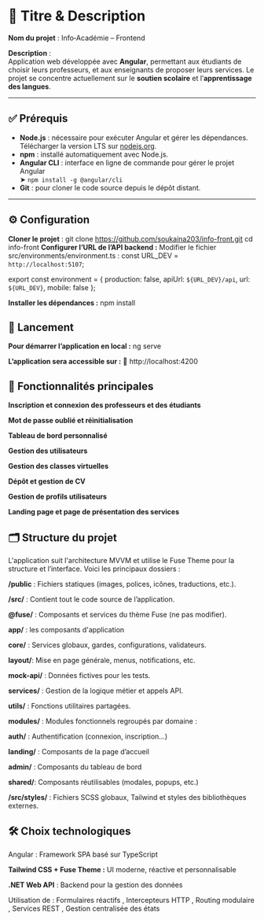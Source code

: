 # 📌 Titre & Description

**Nom du projet** : Info‑Académie – Frontend

**Description** :  
Application web développée avec **Angular**, permettant aux étudiants de choisir leurs professeurs, et aux enseignants de proposer leurs services. Le projet se concentre actuellement sur le **soutien scolaire** et l’**apprentissage des langues**.

---

## ✅ Prérequis

- **Node.js** : nécessaire pour exécuter Angular et gérer les dépendances. Télécharger la version LTS sur [nodejs.org](https://nodejs.org/).
- **npm** : installé automatiquement avec Node.js.
- **Angular CLI** : interface en ligne de commande pour gérer le projet Angular  
  ➤ `npm install -g @angular/cli`
- **Git** : pour cloner le code source depuis le dépôt distant.

---

## ⚙️ Configuration

**Cloner le projet** :
git clone https://github.com/soukaina203/info-front.git
cd info-front
**Configurer l’URL de l’API backend :**
Modifier le fichier src/environments/environment.ts :
const URL_DEV = `http://localhost:5107`;

export const environment = {
  production: false,
  apiUrl: `${URL_DEV}/api`,
  url: `${URL_DEV}`,
  mobile: false
};

**Installer les dépendances :**
npm install
## 🚀 Lancement
**Pour démarrer l’application en local :**
ng serve

**L’application sera accessible sur :**
📍 http://localhost:4200

## 🧩 Fonctionnalités principales
**Inscription et connexion des professeurs et des étudiants**

 **Mot de passe oublié et réinitialisation**

 **Tableau de bord personnalisé**

 **Gestion des utilisateurs**

 **Gestion des classes virtuelles**

 **Dépôt et gestion de CV**

 **Gestion de profils utilisateurs**

 **Landing page et page de présentation des services**

## 🗂️ Structure du projet
L'application suit l'architecture MVVM et utilise le Fuse Theme pour la structure et l’interface. Voici les principaux dossiers :

 **/public** : Fichiers statiques (images, polices, icônes, traductions, etc.).

 **/src/** : Contient tout le code source de l’application.

 **@fuse/** : Composants et services du thème Fuse (ne pas modifier).

 **app/** : les composants d'application 

 **core/** : Services globaux, gardes, configurations, validateurs.

 **layout/**: Mise en page générale, menus, notifications, etc.

 **mock-api/** : Données fictives pour les tests.

 **services/** : Gestion de la logique métier et appels API.

 **utils/** : Fonctions utilitaires partagées.

 **modules/** : Modules fonctionnels regroupés par domaine :

 **auth/** : Authentification (connexion, inscription…)

 **landing/** : Composants de la page d’accueil

 **admin/** : Composants du tableau de bord

 **shared/**: Composants réutilisables (modales, popups, etc.)

 **/src/styles/** : Fichiers SCSS globaux, Tailwind et styles des bibliothèques externes.

## 🛠️ Choix technologiques
Angular : Framework SPA basé sur TypeScript

**Tailwind CSS + Fuse Theme :** UI moderne, réactive et personnalisable

**.NET Web API** : Backend pour la gestion des données

Utilisation de : Formulaires réactifs , Intercepteurs HTTP , Routing modulaire , Services REST , Gestion centralisée des états


